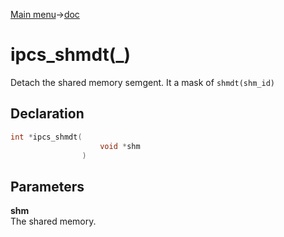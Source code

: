 [Main menu](../../Readme.md)->[doc](../IPCS-doc.md)

# ipcs_shmdt(\_)

Detach the shared memory semgent. It a mask of `shmdt(shm_id)`

## **Declaration**

```C
int *ipcs_shmdt(
                    void *shm
                )
```

## **Parameters**
**shm**  
The shared memory.
